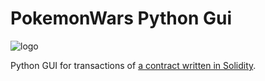 # PokemonWars Python Gui

![logo](https://ipfs.io/ipfs/QmTjQ3za4KczuRo29xTDU9LnaJzGVPP5vecBdZPUG46onC)

Python GUI for transactions of [a contract written in Solidity](https://gitlab.informatics.ru/quswadress/pokemonwars-solidity).
